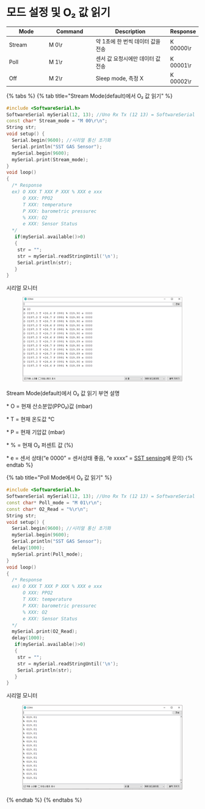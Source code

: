 # 모드 설정 및 O₂ 값 읽기

<table><thead><tr><th width="133">Mode</th><th width="147">Command</th><th width="281">Description</th><th>Response</th></tr></thead><tbody><tr><td>Stream</td><td>M 0\r</td><td>약 1초에 한 번씩 데이터 값을 전송</td><td>K 00000\r</td></tr><tr><td>Poll</td><td>M 1\r</td><td>센서 값 요청시에만 데이터 값 전송</td><td>K 00001\r</td></tr><tr><td>Off</td><td>M 2\r</td><td>Sleep mode, 측정 X</td><td>K 00002\r</td></tr></tbody></table>

{% tabs %}
{% tab title="Stream Mode(default)에서 O₂ 값 읽기" %}
```cpp
#include <SoftwareSerial.h>
SoftwareSerial mySerial(12, 13); //Uno Rx Tx (12 13) = SoftwareSerial
const char* Stream_mode = "M 00\r\n";
String str;
void setup() {
  Serial.begin(9600); //시리얼 통신 초기화
  Serial.println("SST GAS Sensor");
  mySerial.begin(9600);
  mySerial.print(Stream_mode);
}                              
void loop() 
{
  /* Response 
  ex) O XXX T XXX P XXX % XXX e xxx
      O XXX: PPO2
      T XXX: temperature
      P XXX: barometric pressurec
      % XXX: O2
      e XXX: Sensor Status
  */
   if(mySerial.available()>0) 
   { 
    str = "";
    str = mySerial.readStringUntil('\n'); 
    Serial.println(str);
   }
}

```

시리얼 모니터

<figure><img src="../../../.gitbook/assets/LOX_O2_strean_serial.png" alt=""><figcaption></figcaption></figure>

Stream Mode(default)에서 O₂ 값 읽기 부연 설명

\* O = 현재 산소분압(PPO₂)값 (mbar)

\* T = 현재 온도값 °C

\* P = 현재 기압값 (mbar)

\* % = 현재 O₂ 퍼센트 값 (%)

\* e = 센서 상태(“e 0000” = 센서상태 좋음, “e xxxx” = [SST sensing](https://sstsensing.com/)에 문의)
{% endtab %}

{% tab title="Poll Mode에서 O₂ 값 읽기" %}
```cpp
#include <SoftwareSerial.h>
SoftwareSerial mySerial(12, 13); //Uno Rx Tx (12 13) = SoftwareSerial
const char* Poll_mode = "M 01\r\n";
const char* O2_Read = "%\r\n";
String str;
void setup() {
  Serial.begin(9600); //시리얼 통신 초기화
  mySerial.begin(9600);
  Serial.println("SST GAS Sensor");
  delay(1000);
  mySerial.print(Poll_mode);
}                              
void loop() 
{
  /* Response 
  ex) O XXX T XXX P XXX % XXX e xxx
      O XXX: PPO2
      T XXX: temperature
      P XXX: barometric pressurec
      % XXX: O2
      e XXX: Sensor Status
  */
  mySerial.print(O2_Read);
  delay(1000);
   if(mySerial.available()>0) 
   { 
    str = "";
    str = mySerial.readStringUntil('\n'); 
    Serial.println(str);
   }
}

```

시리얼 모니터

<figure><img src="../../../.gitbook/assets/LOX_O2_poll_serial.png" alt=""><figcaption></figcaption></figure>
{% endtab %}
{% endtabs %}
